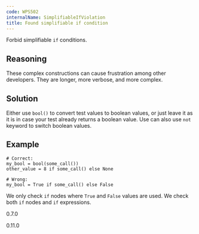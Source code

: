 ```yaml
---
code: WPS502
internalName: SimplifiableIfViolation
title: Found simplifiable if condition
---
```


Forbid simplifiable `if` conditions.

## Reasoning
These complex constructions can cause frustration among other
developers. They are longer, more verbose, and more complex.

## Solution
Either use `bool()` to convert test values to boolean values, or
just leave it as it is in case your test already returns a boolean
value. Use can also use `not` keyword to switch boolean values.

## Example

    # Correct:
    my_bool = bool(some_call())
    other_value = 8 if some_call() else None
    
    # Wrong:
    my_bool = True if some_call() else False

We only check `if` nodes where `True` and `False` values are used. We
check both `if` nodes and `if` expressions.

<div class="versionadded">

0.7.0

</div>

<div class="versionchanged">

0.11.0

</div>